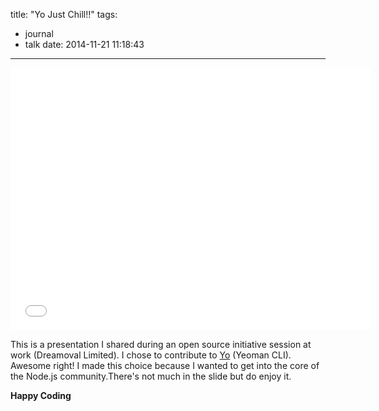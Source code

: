 title: "Yo Just Chill!!"
tags:
- journal 
- talk
date: 2014-11-21 11:18:43
---

<iframe src="//slides.com/nanagodchildadane/yeoman-foss-presentation-dreamoval/embed" width="576" height="420" scrolling="no" frameborder="0" webkitallowfullscreen mozallowfullscreen allowfullscreen></iframe>

This is a presentation I shared during an open source initiative session at work (Dreamoval Limited). I chose to contribute to [Yo](https://github.com/yeoman/yo) (Yeoman CLI). Awesome right! I made this choice because I wanted to get into the core of the Node.js community.There's not much in the slide but do enjoy it.



__Happy Coding__

